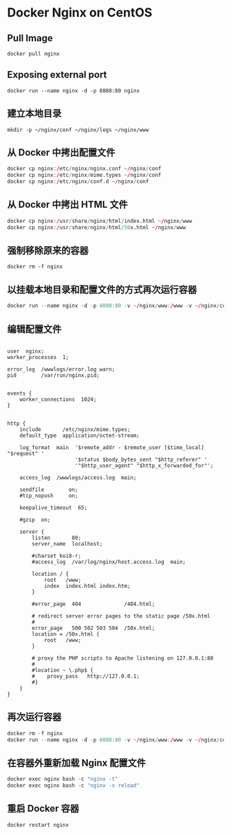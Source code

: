 # Docker Nginx on CentOS

## Pull Image

`docker pull nginx`

## Exposing external port

`docker run --name nginx -d -p 8080:80 nginx`

## 建立本地目录

`mkdir -p ~/nginx/conf ~/nginx/logs ~/nginx/www`

## 从 Docker 中拷出配置文件

```r
docker cp nginx:/etc/nginx/nginx.conf ~/nginx/conf
docker cp nginx:/etc/nginx/mime.types ~/nginx/conf
docker cp nginx:/etc/nginx/conf.d ~/nginx/conf
```

## 从 Docker 中拷出 HTML 文件

```r
docker cp nginx:/usr/share/nginx/html/index.html ~/nginx/www
docker cp nginx:/usr/share/nginx/html/50x.html ~/nginx/www
```

## 强制移除原来的容器

`docker rm -f nginx`

## 以挂载本地目录和配置文件的方式再次运行容器

```r
docker run --name nginx -d -p 8080:80 -v ~/nginx/www:/www -v ~/nginx/conf/nginx.conf:/etc/nginx/nginx.conf -v ~/nginx/logs:/wwwlogs nginx
```

## 编辑配置文件

```nginx

user  nginx;
worker_processes  1;

error_log  /wwwlogs/error.log warn;
pid        /var/run/nginx.pid;


events {
    worker_connections  1024;
}


http {
    include       /etc/nginx/mime.types;
    default_type  application/octet-stream;

    log_format  main  '$remote_addr - $remote_user [$time_local] "$request" '
                      '$status $body_bytes_sent "$http_referer" '
                      '"$http_user_agent" "$http_x_forwarded_for"';

    access_log  /wwwlogs/access.log  main;

    sendfile        on;
    #tcp_nopush     on;

    keepalive_timeout  65;

    #gzip  on;

    server {
        listen       80;
        server_name  localhost;

        #charset koi8-r;
        #access_log  /var/log/nginx/host.access.log  main;

        location / {
            root   /www;
            index  index.html index.htm;
        }

        #error_page  404              /404.html;

        # redirect server error pages to the static page /50x.html
        #
        error_page   500 502 503 504  /50x.html;
        location = /50x.html {
            root   /www;
        }

        # proxy the PHP scripts to Apache listening on 127.0.0.1:80
        #
        #location ~ \.php$ {
        #    proxy_pass   http://127.0.0.1;
        #}
    }
}

```

## 再次运行容器

```r
docker rm -f nginx
docker run --name nginx -d -p 8080:80 -v ~/nginx/www:/www -v ~/nginx/conf:/etc/nginx -v ~/nginx/logs:/wwwlogs nginx
```

## 在容器外重新加载 Nginx 配置文件

```r
docker exec nginx bash -c "nginx -t"
docker exec nginx bash -c "nginx -s reload"
```

## 重启 Docker 容器

`docker restart nginx`
